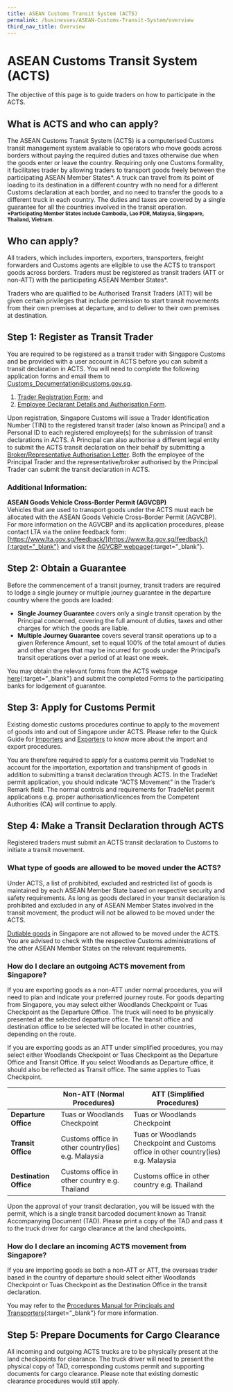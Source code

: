 ```yaml
---
title: ASEAN Customs Transit System (ACTS)
permalink: /businesses/ASEAN-Customs-Transit-System/overview
third_nav_title: Overview
---
```

# ASEAN Customs Transit System (ACTS)

The objective of this page is to guide traders on how to participate in the ACTS.

## What is ACTS and who can apply? 

The ASEAN Customs Transit System (ACTS) is a computerised Customs transit management system available to operators who move goods across borders without paying the required duties and taxes otherwise due when the goods enter or leave the country.  Requiring only one Customs formality, it facilitates trader by allowing traders to transport goods freely between the participating ASEAN Member States*.  A truck can travel from its point of loading to its destination in a different country with no need for a different Customs declaration at each border, and no need to transfer the goods to a different truck in each country.  The duties and taxes are covered by a single guarantee for all the countries involved in the transit operation. <br>
<sup>**\*Participating Member States include Cambodia, Lao PDR, Malaysia, Singapore, Thailand, Vietnam.**

## Who can apply?

All traders, which includes importers, exporters, transporters, freight forwarders and Customs agents are eligible to use the ACTS to transport goods across borders.  Traders must be registered as transit traders (ATT or non-ATT) with the participating ASEAN Member States*.

Traders who are qualified to be Authorised Transit Traders (ATT) will be given certain privileges that include permission to start transit movements from their own premises at departure, and to deliver to their own premises at destination.

## Step 1: Register as Transit Trader

You are required to be registered as a transit trader with Singapore Customs and be provided with a user account in ACTS before you can submit a transit declaration in ACTS. 
You will need to complete the following application forms and email them to [Customs_Documentation@customs.gov.sg](mailto:Customs_Documentation@customs.gov.sg).

   1. [Trader Registration Form](/eservices/customs-forms-and-service-links); and
   2. [Employee Declarant Details and Authorisation Form](/eservices/customs-forms-and-service-links).

Upon registration, Singapore Customs will issue a Trader Identification Number (TIN) to the registered transit trader (also known as Principal) and a Personal ID to each registered employee(s) for the submission of transit declarations in ACTS. A Principal can also authorise a different legal entity to submit the ACTS transit declaration on their behalf by submitting a [Broker/Representative Authorisation Letter](/eservices/customs-forms-and-service-links). Both the employee of the Principal Trader and the representative/broker authorised by the Principal Trader can submit the transit declaration in ACTS.

### Additional Information:
**ASEAN Goods Vehicle Cross-Border Permit (AGVCBP)**<br>
Vehicles that are used to transport goods under the ACTS must each be allocated with the ASEAN Goods Vehicle Cross-Border Permit (AGVCBP). For more information on the AGVCBP and its application procedures, please contact LTA via the online feedback form: [https://www.lta.gov.sg/feedback/](https://www.lta.gov.sg/feedback/){:target="_blank"} and visit the [AGVCBP webpage](https://acts.asean.org/traders-guide/ASEAN-goods){:target="_blank"}. 

## Step 2: Obtain a Guarantee

Before the commencement of a transit journey, transit traders are required to lodge a single journey or multiple journey guarantee in the departure country where the goods are loaded:<br>
   - **Single Journey Guarantee** covers only a single transit operation by the Principal concerned, covering the full amount of duties, taxes and other charges for which the goods are liable.<br> 
   - **Multiple Journey Guarantee** covers several transit operations up to a given Reference Amount, set to equal 100% of the total amount of duties and other charges that may be incurred for goods under the Principal’s transit operations over a period of at least one week.
 
You may obtain the relevant forms from the ACTS webpage [here](https://acts.asean.org/traders-guide/guarantee){:target="_blank"} and submit the completed Forms to the participating banks for lodgement of guarantee.

## Step 3: Apply for Customs Permit

Existing domestic customs procedures continue to apply to the movement of goods into and out of Singapore under ACTS. Please refer to the Quick Guide for [Importers](/businesses/importing-goods/overview) and [Exporters](/businesses/exporting-goods/overview) to know more about the import and export procedures.

You are therefore required to apply for a customs permit via TradeNet to account for the importation, exportation and transhipment of goods in addition to submitting a transit declaration through ACTS. In the TradeNet permit application, you should indicate “ACTS Movement” in the Trader’s Remark field.  The normal controls and requirements for TradeNet permit applications e.g. proper authorisation/licences from the Competent Authorities (CA) will continue to apply.

## Step 4: Make a Transit Declaration through ACTS

Registered traders must submit an ACTS transit declaration to Customs to initiate a transit movement. 

### What type of goods are allowed to be moved under the ACTS?
Under ACTS, a list of prohibited, excluded and restricted list of goods is maintained by each ASEAN Member State based on respective security and safety requirements. As long as goods declared in your transit declaration is prohibited and excluded in any of ASEAN Member States involved in the transit movement, the product will not be allowed to be moved under the ACTS.

[Dutiable goods](/businesses/valuation-duties-taxes-and-fees/duties-and-dutiable-goods) in Singapore are not allowed to be moved under the ACTS. You are advised to check with the respective Customs administrations of the other ASEAN Member States on the relevant requirements.

### How do I declare an outgoing ACTS movement from Singapore?
If you are exporting goods as a non-ATT under normal procedures, you will need to plan and indicate your preferred journey route. For goods departing from Singapore, you may select either Woodlands Checkpoint or Tuas Checkpoint as the Departure Office. The truck will need to be physically presented at the selected departure office. The transit office and destination office to be selected will be located in other countries, depending on the route.

If you are exporting goods as an ATT under simplified procedures, you may select either Woodlands Checkpoint or Tuas Checkpoint as the Departure Office and Transit Office. If you select Woodlands as Departure office, it should also be reflected as Transit office. The same applies to Tuas Checkpoint.

|  |**Non-ATT (Normal Procedures)**|**ATT (Simplified Procedures)**  |
|--|--|--|
|**Departure Office**|Tuas or Woodlands Checkpoint |	Tuas or Woodlands Checkpoint|
|**Transit Office**|	Customs office in other country(ies) e.g. Malaysia|Tuas or Woodlands Checkpoint and Customs office in other country(ies) e.g. Malaysia|
|**Destination Office**|	Customs office in other country e.g. Thailand |	Customs office in other country e.g. Thailand|

Upon the approval of your transit declaration, you will be issued with the permit, which is a single transit barcoded document known as Transit Accompanying Document (TAD). Please print a copy of the TAD and pass it to the truck driver for cargo clearance at the land checkpoints.

### How do I declare an incoming ACTS movement from Singapore?
If you are importing goods as both a non-ATT or ATT, the overseas trader based in the country of departure should select either Woodlands Checkpoint or Tuas Checkpoint as the Destination Office in the transit declaration. 

You may refer to the [Procedures Manual for Principals and Transporters](https://acts.asean.org/traders-guide/procedures-manual-principals-and-transporters){:target="_blank"} for more information.

## Step 5: Prepare Documents for Cargo Clearance
All incoming and outgoing ACTS trucks are to be physically present at the land checkpoints for clearance. The truck driver will need to present the physical copy of TAD, corresponding customs permit and supporting documents for cargo clearance. 
Please note that existing domestic clearance procedures would still apply.


